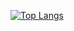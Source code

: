 [![Top Langs](https://github-readme-stats.vercel.app/api/top-langs/?username=victorrschmidt&layout=compact&theme=swift)](https://github.com/anuraghazra/github-readme-stats)
